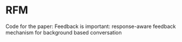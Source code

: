 # RFM
Code for the paper: Feedback is important: response-aware feedback mechanism for background based conversation
